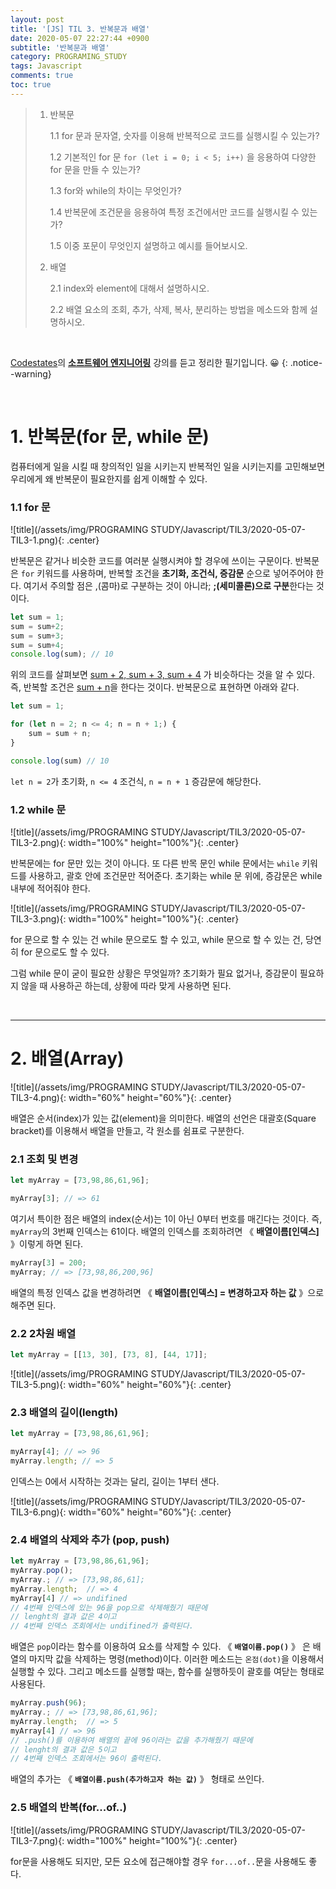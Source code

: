 ```yaml
---
layout: post
title: '[JS] TIL 3. 반복문과 배열'
date: 2020-05-07 22:27:44 +0900
subtitle: '반복문과 배열'
category: PROGRAMING_STUDY
tags: Javascript
comments: true
toc: true
---
```


> 1. 반복문
> 
>    1.1 for 문과 문자열, 숫자를 이용해 반복적으로 코드를 실행시킬 수 있는가?
>    
>    1.2 기본적인 for 문 `for (let i = 0; i < 5; i++)` 을 응용하여 다양한 for 문을 만들 수 있는가?
>
>    1.3 for와 while의 차이는 무엇인가?
>
>    1.4 반복문에 조건문을 응용하여 특정 조건에서만 코드를 실행시킬 수 있는 가?
>
>    1.5 이중 포문이 무엇인지 설명하고 예시를 들어보시오.
>    
>3. 배열
>
>    2.1 index와 element에 대해서 설명하시오.
>    
>    2.2 배열 요소의 조회, 추가, 삭제, 복사, 분리하는 방법을 메소드와 함께 설명하시오.

<br>

[Codestates](https://codestates.com/)의 **[소프트웨어 엔지니어링](https://codestates.com/course/software-engineering)** 강의를 듣고 정리한 필기입니다. 😀 
{: .notice--warning}

<br>

# 1. 반복문(for 문, while 문)

컴퓨터에게 일을 시킬 때 창의적인 일을 시키는지 반복적인 일을 시키는지를 고민해보면 우리에게 왜 반복문이 필요한지를 쉽게 이해할 수 있다.

###     1.1 for 문

![title](/assets/img/PROGRAMING STUDY/Javascript/TIL3/2020-05-07-TIL3-1.png){: .center}

반복문은 같거나 비슷한 코드를 여러분 실행시켜야 할 경우에 쓰이는 구문이다. 반복문은 `for` 키워드를 사용하며, 반복할 조건을 **초기화, 조건식, 증감문** 순으로 넣어주어야 한다. 여기서 주의할 점은 ,(콤마)로 구분하는 것이 아니라; **;(세미콜론)으로 구분**한다는 것이다.

```js
let sum = 1;
sum = sum+2;
sum = sum+3; 
sum = sum+4;
console.log(sum); // 10
```

위의 코드를 살펴보면 <u>sum + 2, sum + 3, sum + 4</u> 가 비슷하다는 것을 알 수 있다. 즉, 반복할 조건은 <u>sum + n</u>을 한다는 것이다. 반복문으로 표현하면 아래와 같다. 

```js
let sum = 1;

for (let n = 2; n <= 4; n = n + 1;) {
    sum = sum + n;
}

console.log(sum) // 10
```

`let n = 2`가 초기화, `n <= 4` 조건식, `n = n + 1` 증감문에 해당한다.


###     1.2 while 문

![title](/assets/img/PROGRAMING STUDY/Javascript/TIL3/2020-05-07-TIL3-2.png){: width="100%" height="100%"}{: .center}

반복문에는 for 문만 있는 것이 아니다. 또 다른 반목 문인 while 문에서는 `while` 키워드를 사용하고, 괄호 안에 조건문만 적어준다. 초기화는 while 문 위에, 증감문은 while 내부에 적어줘야 한다.

![title](/assets/img/PROGRAMING STUDY/Javascript/TIL3/2020-05-07-TIL3-3.png){: width="100%" height="100%"}{: .center}

for 문으로 할 수 있는 건 while 문으로도 할 수 있고, while 문으로 할 수 있는 건, 당연히 for 문으로도 할 수 있다. 

그럼 while 문이 굳이 필요한 상황은 무엇일까? 초기화가 필요 없거나, 증감문이 필요하지 않을 때 사용하곤 하는데, 상황에 따라 맞게 사용하면 된다.

<br>

***

# 2. 배열(Array)

![title](/assets/img/PROGRAMING STUDY/Javascript/TIL3/2020-05-07-TIL3-4.png){: width="60%" height="60%"}{: .center}

배열은 순서(index)가 있는 값(element)을 의미한다. 배열의 선언은 대괄호(Square bracket)를 이용해서 배열을 만들고, 각 원소를 쉼표로 구분한다. 

###     2.1 조회 및 변경

```js
let myArray = [73,98,86,61,96];

myArray[3]; // => 61 
```

여기서 특이한 점은 배열의 index(순서)는 1이 아닌 0부터 번호를 매긴다는 것이다. 즉, `myArray`의 3번째 인덱스는 61이다. 배열의 인덱스를 조회하려면 《 **배열이름[인덱스]** 》이렇게 하면 된다.

```js
myArray[3] = 200;
myArray; // => [73,98,86,200,96]
```

배열의 특정 인덱스 값을 변경하려면 《 **배열이름[인덱스] = 변경하고자 하는 값** 》으로 해주면 된다.


###      2.2 2차원 배열

```js
let myArray = [[13, 30], [73, 8], [44, 17]];
```

![title](/assets/img/PROGRAMING STUDY/Javascript/TIL3/2020-05-07-TIL3-5.png){: width="60%" height="60%"}{: .center}


###      2.3 배열의 길이(length)

```js
let myArray = [73,98,86,61,96];

myArray[4]; // => 96
myArray.length; // => 5
```

인덱스는 0에서 시작하는 것과는 달리, 길이는 1부터 샌다.

![title](/assets/img/PROGRAMING STUDY/Javascript/TIL3/2020-05-07-TIL3-6.png){: width="60%" height="60%"}{: .center}


###     2.4 배열의 삭제와 추가 (pop, push)

```js
let myArray = [73,98,86,61,96];
myArray.pop(); 
myArray.; // => [73,98,86,61];
myArray.length;  // => 4
myArray[4] // => undifined
// 4번째 인덱스에 있는 96을 pop으로 삭제해줬기 때문에 
// lenght의 결과 값은 4이고
// 4번째 인덱스 조회에서는 undifined가 출력된다.
```

배열은  `pop`이라는 함수를 이용하여 요소를 삭제할 수 있다. 《 **`배열이름.pop()`** 》 은 배열의 마지막 값을 삭제하는 명령(method)이다. 이러한 메소드는 `온점(dot)`을 이용해서 실행할 수 있다. 그리고 메소드를 실행할 때는, 함수를 실행하듯이 괄호를 여닫는 형태로 사용된다.

```javascript 
myArray.push(96); 
myArray.; // => [73,98,86,61,96];
myArray.length;  // => 5
myArray[4] // => 96
// .push()를 이용하여 배열의 끝에 96이라는 값을 추가해줬기 때문에 
// lenght의 결과 값은 5이고
// 4번째 인덱스 조회에서는 96이 출력된다.
```

배열의 추가는 《 **`배열이름.push(추가하고자 하는 값)`** 》 형태로 쓰인다. 

###      2.5 배열의 반복(for...of..)

![title](/assets/img/PROGRAMING STUDY/Javascript/TIL3/2020-05-07-TIL3-7.png){: width="100%" height="100%"}{: .center}

for문을 사용해도 되지만, 모든 요소에 접근해야할 경우 `for...of..`문을 사용해도 좋다.


